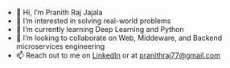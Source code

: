 - 👋 Hi, I’m Pranith Raj Jajala
- 👀 I’m interested in solving real-world problems
- 🌱 I’m currently learning Deep Learning and Python
- 💞️ I’m looking to collaborate on Web, Middeware, and Backend microservices engineering
- 📫 Reach out to me on [LinkedIn](http://linkedin.com/in/pranith-raj-j) or at pranithraj77@gmail.com

<!---
pranithraj/pranithraj is a ✨ special ✨ repository because its `README.md` (this file) appears on your GitHub profile.
You can click the Preview link to take a look at your changes.
--->
